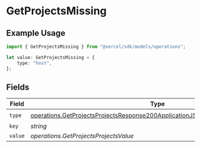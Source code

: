# GetProjectsMissing

## Example Usage

```typescript
import { GetProjectsMissing } from "@vercel/sdk/models/operations";

let value: GetProjectsMissing = {
    type: "host",
};
```

## Fields

| Field                                                                                                                                                                                | Type                                                                                                                                                                                 | Required                                                                                                                                                                             | Description                                                                                                                                                                          |
| ------------------------------------------------------------------------------------------------------------------------------------------------------------------------------------ | ------------------------------------------------------------------------------------------------------------------------------------------------------------------------------------ | ------------------------------------------------------------------------------------------------------------------------------------------------------------------------------------ | ------------------------------------------------------------------------------------------------------------------------------------------------------------------------------------ |
| `type`                                                                                                                                                                               | [operations.GetProjectsProjectsResponse200ApplicationJSONResponseBodyProjectsType](../../models/operations/getprojectsprojectsresponse200applicationjsonresponsebodyprojectstype.md) | :heavy_check_mark:                                                                                                                                                                   | N/A                                                                                                                                                                                  |
| `key`                                                                                                                                                                                | *string*                                                                                                                                                                             | :heavy_minus_sign:                                                                                                                                                                   | N/A                                                                                                                                                                                  |
| `value`                                                                                                                                                                              | *operations.GetProjectsProjectsValue*                                                                                                                                                | :heavy_minus_sign:                                                                                                                                                                   | N/A                                                                                                                                                                                  |